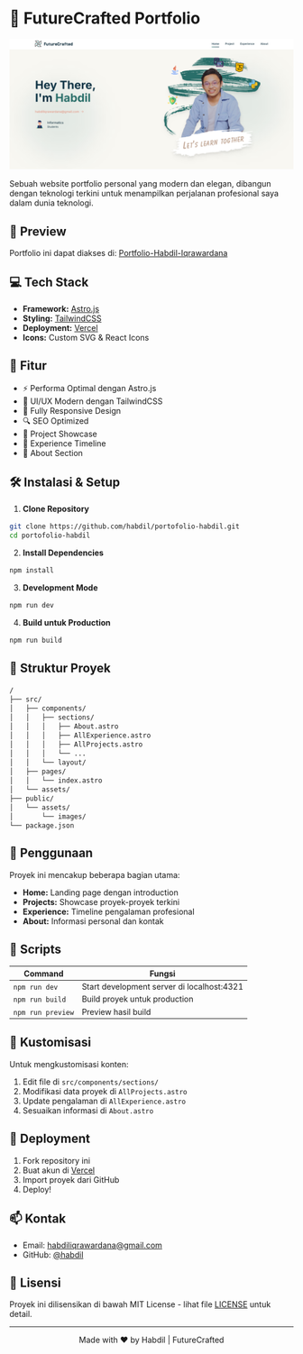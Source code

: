 # 🚀 FutureCrafted Portfolio

![Portfolio Banner](public/assets/images/image.png)

Sebuah website portfolio personal yang modern dan elegan, dibangun dengan teknologi terkini untuk menampilkan perjalanan profesional saya dalam dunia teknologi.

## 🌟 Preview

Portfolio ini dapat diakses di: [Portfolio-Habdil-Iqrawardana](https://portofolio-habdil.vercel.app)

## 💻 Tech Stack

- **Framework:** [Astro.js](https://astro.build)
- **Styling:** [TailwindCSS](https://tailwindcss.com)
- **Deployment:** [Vercel](https://vercel.com)
- **Icons:** Custom SVG & React Icons

## 🎯 Fitur

- ⚡ Performa Optimal dengan Astro.js
- 🎨 UI/UX Modern dengan TailwindCSS
- 📱 Fully Responsive Design
- 🔍 SEO Optimized
- 📂 Project Showcase
- 💼 Experience Timeline
- 📝 About Section

## 🛠️ Instalasi & Setup

1. **Clone Repository**
```bash
git clone https://github.com/habdil/portofolio-habdil.git
cd portofolio-habdil
```

2. **Install Dependencies**
```bash
npm install
```

3. **Development Mode**
```bash
npm run dev
```

4. **Build untuk Production**
```bash
npm run build
```

## 📁 Struktur Proyek
```
/
├── src/
│   ├── components/
│   │   ├── sections/
│   │   │   ├── About.astro
│   │   │   ├── AllExperience.astro
│   │   │   ├── AllProjects.astro
│   │   │   └── ...
│   │   └── layout/
│   ├── pages/
│   │   └── index.astro
│   └── assets/
├── public/
│   └── assets/
│       └── images/
└── package.json
```

## 📌 Penggunaan

Proyek ini mencakup beberapa bagian utama:
- **Home:** Landing page dengan introduction
- **Projects:** Showcase proyek-proyek terkini
- **Experience:** Timeline pengalaman profesional
- **About:** Informasi personal dan kontak

## 🔧 Scripts

| Command           | Fungsi                                      |
|------------------|---------------------------------------------|
| `npm run dev`    | Start development server di localhost:4321  |
| `npm run build`  | Build proyek untuk production              |
| `npm run preview`| Preview hasil build                        |

## 📝 Kustomisasi

Untuk mengkustomisasi konten:
1. Edit file di `src/components/sections/`
2. Modifikasi data proyek di `AllProjects.astro`
3. Update pengalaman di `AllExperience.astro`
4. Sesuaikan informasi di `About.astro`

## 🚀 Deployment

1. Fork repository ini
2. Buat akun di [Vercel](https://vercel.com)
3. Import proyek dari GitHub
4. Deploy!

## 📫 Kontak

- Email: habdiliqrawardana@gmail.com
- GitHub: [@habdil](https://github.com/habdil)

## 📄 Lisensi

Proyek ini dilisensikan di bawah MIT License - lihat file [LICENSE](LICENSE) untuk detail.

---

<p align="center">Made with ❤️ by Habdil | FutureCrafted</p>
